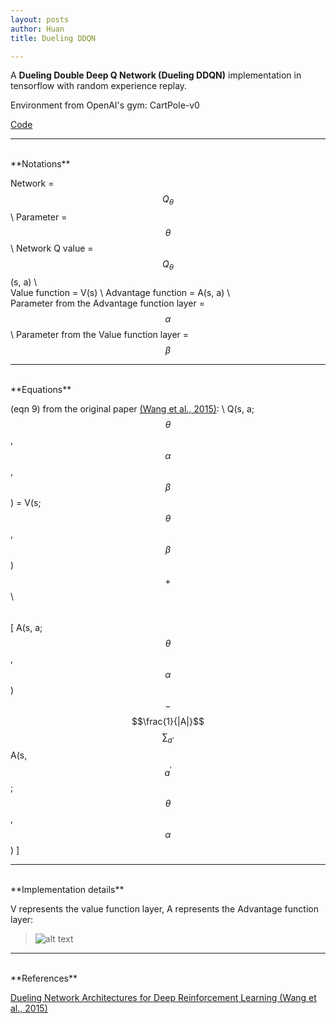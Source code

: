 ```yaml
---
layout: posts
author: Huan
title: Dueling DDQN

---
```


A **Dueling Double Deep Q Network (Dueling DDQN)** implementation in tensorflow with random experience replay.

Environment from OpenAI's gym: CartPole-v0

[Code](https://github.com/ChuaCheowHuan/reinforcement_learning/tree/master/DQN_variants/duel_DDQN)

---
<br>
**Notations**

Network = $$Q_{\theta}$$ \\
Parameter = $$\theta$$ \\
Network Q value = $$Q_{\theta}$$ (s, a) \\
<br>
Value function = V(s) \\
Advantage function = A(s, a) \\
<br>
Parameter from the Advantage function layer = $$\alpha$$ \\
Parameter from the Value function layer = $$\beta$$

---
<br>
**Equations**

(eqn 9) from the original paper [(Wang et al., 2015)](https://arxiv.org/pdf/1511.06581.pdf): \\
Q(s, a; $$\theta$$, $$\alpha$$, $$\beta$$) =
V(s; $$\theta$$, $$\beta$$)
$$+$$ \\
$$\hspace{50pt}$$
[ A(s, a; $$\theta$$, $$\alpha$$)
$$-$$
$$\frac{1}{|A|}$$ $$\sum_{a'}$$ A(s, $$a^{'}$$; $$\theta$$, $$\alpha$$) ]

---
<br>
**Implementation details**

V represents the value function layer, A represents the Advantage function layer:
>![alt text](https://drive.google.com/uc?export=view&id=1f901lKe-Fa_Y4ITX8NFNeMO7IX_O2fB9)

---
<br>
**References**

[Dueling Network Architectures for Deep Reinforcement Learning
(Wang et al., 2015)](https://arxiv.org/pdf/1511.06581.pdf)

<br>
